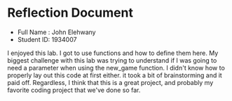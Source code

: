 # Reflection Document

* Full Name :  John Elehwany
* Student ID:  1934007

I enjoyed this lab. I got to use functions and how to define them here.
My biggest challenge with this lab was trying to understand if I was going to need a parameter when using the new_game function.
I didn't know how to properly lay out this code at first either. it took a bit of brainstorming and it paid off.
Regardless, I think that this is a great project, and probably my favorite coding project that we've done so far.




